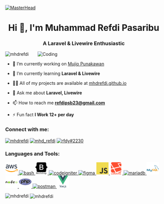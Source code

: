 [![MasterHead](https://media.licdn.com/dms/image/D5616AQHalecfIxvRug/profile-displaybackgroundimage-shrink_350_1400/0/1691093060476?e=1696464000&v=beta&t=rVY1Tv8jpV2wLU72SQSey5hC2c0M1dkWz1v7ZbIfuq4)](https://mhdrefdi.github.io)
<h1 align="center">Hi 👋, I'm Muhammad Refdi Pasaribu</h1>
<h3 align="center">A Laravel & Livewire Enthusiastic</h3>
<img align="right" alt="Coding" width="400" src="https://media.giphy.com/media/LaVp0AyqR5bGsC5Cbm/giphy.gif">

<p align="left"> <img src="https://komarev.com/ghpvc/?username=mhdrefdi&label=Profile%20views&color=0e75b6&style=flat" alt="mhdrefdi" /> </p>

- 🔭 I’m currently working on [Mujio Punakawan](mujaka.net)

- 🌱 I’m currently learning **Laravel & Livewire**

- 👨‍💻 All of my projects are available at [mhdrefdi.github.io](mhdrefdi.github.io)

- 💬 Ask me about **Laravel, Livewire**

- 📫 How to reach me **refdipsb23@gmail.com**

- ⚡ Fun fact **I Work 12+ per day**

<h3 align="left">Connect with me:</h3>
<p align="left">
<a href="https://linkedin.com/in/mhdrefdi" target="blank"><img align="center" src="https://raw.githubusercontent.com/rahuldkjain/github-profile-readme-generator/master/src/images/icons/Social/linked-in-alt.svg" alt="mhdrefdi" height="30" width="40" /></a>
<a href="https://instagram.com/mhd_refdi" target="blank"><img align="center" src="https://raw.githubusercontent.com/rahuldkjain/github-profile-readme-generator/master/src/images/icons/Social/instagram.svg" alt="mhd_refdi" height="30" width="40" /></a>
<a href="https://discord.gg/rfdy#2230" target="blank"><img align="center" src="https://raw.githubusercontent.com/rahuldkjain/github-profile-readme-generator/master/src/images/icons/Social/discord.svg" alt="rfdy#2230" height="30" width="40" /></a>
</p>

<h3 align="left">Languages and Tools:</h3>
<p align="left"> <a href="https://aws.amazon.com" target="_blank" rel="noreferrer"> <img src="https://raw.githubusercontent.com/devicons/devicon/master/icons/amazonwebservices/amazonwebservices-original-wordmark.svg" alt="aws" width="40" height="40"/> </a> <a href="https://www.gnu.org/software/bash/" target="_blank" rel="noreferrer"> <img src="https://www.vectorlogo.zone/logos/gnu_bash/gnu_bash-icon.svg" alt="bash" width="40" height="40"/> </a> <a href="https://getbootstrap.com" target="_blank" rel="noreferrer"> <img src="https://raw.githubusercontent.com/devicons/devicon/master/icons/bootstrap/bootstrap-plain-wordmark.svg" alt="bootstrap" width="40" height="40"/> </a> <a href="https://codeigniter.com" target="_blank" rel="noreferrer"> <img src="https://cdn.worldvectorlogo.com/logos/codeigniter.svg" alt="codeigniter" width="40" height="40"/> </a> <a href="https://www.figma.com/" target="_blank" rel="noreferrer"> <img src="https://www.vectorlogo.zone/logos/figma/figma-icon.svg" alt="figma" width="40" height="40"/> </a> <a href="https://developer.mozilla.org/en-US/docs/Web/JavaScript" target="_blank" rel="noreferrer"> <img src="https://raw.githubusercontent.com/devicons/devicon/master/icons/javascript/javascript-original.svg" alt="javascript" width="40" height="40"/> </a> <a href="https://laravel.com/" target="_blank" rel="noreferrer"> <img src="https://raw.githubusercontent.com/devicons/devicon/master/icons/laravel/laravel-plain-wordmark.svg" alt="laravel" width="40" height="40"/> </a> <a href="https://mariadb.org/" target="_blank" rel="noreferrer"> <img src="https://www.vectorlogo.zone/logos/mariadb/mariadb-icon.svg" alt="mariadb" width="40" height="40"/> </a> <a href="https://www.mysql.com/" target="_blank" rel="noreferrer"> <img src="https://raw.githubusercontent.com/devicons/devicon/master/icons/mysql/mysql-original-wordmark.svg" alt="mysql" width="40" height="40"/> </a> <a href="https://nodejs.org" target="_blank" rel="noreferrer"> <img src="https://raw.githubusercontent.com/devicons/devicon/master/icons/nodejs/nodejs-original-wordmark.svg" alt="nodejs" width="40" height="40"/> </a> <a href="https://www.php.net" target="_blank" rel="noreferrer"> <img src="https://raw.githubusercontent.com/devicons/devicon/master/icons/php/php-original.svg" alt="php" width="40" height="40"/> </a> <a href="https://postman.com" target="_blank" rel="noreferrer"> <img src="https://www.vectorlogo.zone/logos/getpostman/getpostman-icon.svg" alt="postman" width="40" height="40"/> </a> <a href="https://vuejs.org/" target="_blank" rel="noreferrer"> <img src="https://raw.githubusercontent.com/devicons/devicon/master/icons/vuejs/vuejs-original-wordmark.svg" alt="vuejs" width="40" height="40"/> </a> </p>

<p><img align="left" src="https://github-readme-stats.vercel.app/api/top-langs?username=mhdrefdi&show_icons=true&locale=en&layout=compact" alt="mhdrefdi" /></p>

<p>&nbsp;<img align="center" src="https://github-readme-stats.vercel.app/api?username=mhdrefdi&show_icons=true&locale=en" alt="mhdrefdi" /></p>
